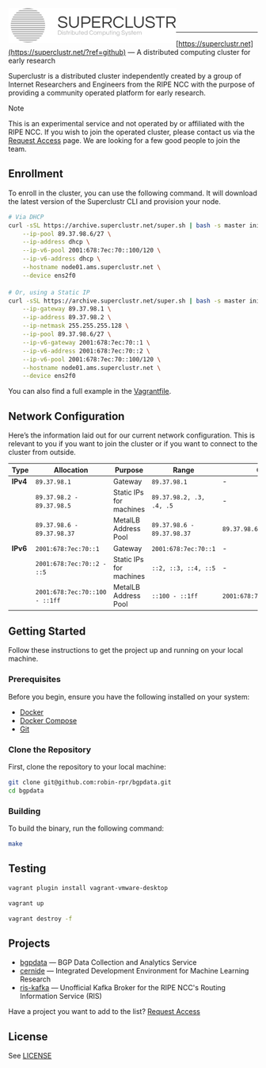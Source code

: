 <img title="SUPERCLUSTR" src="logo.svg" height="70" align="left" />

<br />
<br />

---

[https://superclustr.net](https://superclustr.net/?ref=github) — A distributed computing cluster for early research

Superclustr is a distributed cluster independently created by a group of Internet Researchers and Engineers
from the RIPE NCC with the purpose of providing a community operated platform for early research.

> [!NOTE]
> This is an experimental service and not operated by or affiliated with the RIPE NCC. If you wish to join the operated cluster, please contact us via the [Request Access](https://www.superclustr.net/request-access) page. We are looking for a few good people to join the team.


## Enrollment

To enroll in the cluster, you can use the following command.
It will download the latest version of the Superclustr CLI and provision your node.

```bash
# Via DHCP
curl -sSL https://archive.superclustr.net/super.sh | bash -s master init \
    --ip-pool 89.37.98.6/27 \
    --ip-address dhcp \
    --ip-v6-pool 2001:678:7ec:70::100/120 \
    --ip-v6-address dhcp \
    --hostname node01.ams.superclustr.net \
    --device ens2f0

# Or, using a Static IP
curl -sSL https://archive.superclustr.net/super.sh | bash -s master init \
    --ip-gateway 89.37.98.1 \
    --ip-address 89.37.98.2 \
    --ip-netmask 255.255.255.128 \
    --ip-pool 89.37.98.6/27 \
    --ip-v6-gateway 2001:678:7ec:70::1 \
    --ip-v6-address 2001:678:7ec:70::2 \
    --ip-v6-pool 2001:678:7ec:70::100/120 \
    --hostname node01.ams.superclustr.net \
    --device ens2f0
```

You can also find a full example in the [Vagrantfile](Vagrantfile).

## Network Configuration

Here’s the information laid out for our current network configuration.
This is relevant to you if you want to join the cluster or if you want to connect to the cluster from outside.

| **Type**       | **Allocation**              | **Purpose**                       | **Range**                         | **CIDR**                     |
|-----------------|-----------------------------|------------------------------------|------------------------------------|------------------------------|
| **IPv4**       | `89.37.98.1`                | Gateway                           | `89.37.98.1`                      | -                           |
|                | `89.37.98.2 - 89.37.98.5`   | Static IPs for machines           | `89.37.98.2, .3, .4, .5`          | -                           |
|                | `89.37.98.6 - 89.37.98.37`  | MetalLB Address Pool              | `89.37.98.6 - 89.37.98.37`         | `89.37.98.6/27`             |
| **IPv6**       | `2001:678:7ec:70::1`        | Gateway                           | `2001:678:7ec:70::1`              | -                           |
|                | `2001:678:7ec:70::2 - ::5`  | Static IPs for machines           | `::2, ::3, ::4, ::5`              | -                           |
|                | `2001:678:7ec:70::100 - ::1ff` | MetalLB Address Pool              | `::100 - ::1ff`                   | `2001:678:7ec:70::100/120` |

## Getting Started

Follow these instructions to get the project up and running on your local machine.

### Prerequisites

Before you begin, ensure you have the following installed on your system:

-   [Docker](https://docs.docker.com/get-docker/)
-   [Docker Compose](https://docs.docker.com/compose/install/)
-   [Git](https://git-scm.com/book/en/v2/Getting-Started-Installing-Git)

### Clone the Repository

First, clone the repository to your local machine:

```sh
git clone git@github.com:robin-rpr/bgpdata.git
cd bgpdata
```

### Building

To build the binary, run the following command:

```sh
make
```

## Testing

```bash
vagrant plugin install vagrant-vmware-desktop
```

```bash
vagrant up
```

```bash
vagrant destroy -f
```

## Projects

-   [bgpdata](https://github.com/robin-rpr/bgpdata) — BGP Data Collection and Analytics Service
-   [cernide](https://github.com/robin-rpr/cernide) — Integrated Development Environment for Machine Learning Research
-   [ris-kafka](https://github.com/robin-rpr/ris-kafka) — Unofficial Kafka Broker for the RIPE NCC's Routing Information Service (RIS)

Have a project you want to add to the list? [Request Access](https://www.superclustr.net/request-access)

## License

See [LICENSE](LICENSE)
